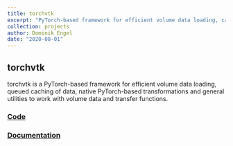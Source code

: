 ```yaml
---
title: torchvtk
excerpt: "PyTorch-based framework for efficient volume data loading, caching, transformations and more"
collection: projects
author: Dominik Engel
date: "2020-08-01"
---
```


## torchvtk
torchvtk is a PyTorch-based framework for efficient volume data loading, queued caching of data, native PyTorch-based transformations and general utilities to work with volume data and transfer functions.

### [Code](https://github.com/xeTaiz/torchvtk)
### [Documentation](https://xeTaiz.github.io/torchvtk)
